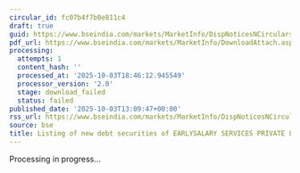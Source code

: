 ```yaml
---
circular_id: fc07b4f7b0e811c4
draft: true
guid: https://www.bseindia.com/markets/MarketInfo/DispNoticesNCirculars.aspx?Noticeid={3D13A3FC-E098-4B1C-B33F-EEB93C3CD929}&noticeno=20251003-43&dt=10/03/2025&icount=43&totcount=73&flag=0
pdf_url: https://www.bseindia.com/markets/MarketInfo/DownloadAttach.aspx?id=20251003-43&attachedId=
processing:
  attempts: 1
  content_hash: ''
  processed_at: '2025-10-03T18:46:12.945549'
  processor_version: '2.0'
  stage: download_failed
  status: failed
published_date: '2025-10-03T13:09:47+00:00'
rss_url: https://www.bseindia.com/markets/MarketInfo/DispNoticesNCirculars.aspx?Noticeid={3D13A3FC-E098-4B1C-B33F-EEB93C3CD929}&noticeno=20251003-43&dt=10/03/2025&icount=43&totcount=73&flag=0
source: bse
title: Listing of new debt securities of EARLYSALARY SERVICES PRIVATE LIMITED
---
```


Processing in progress...